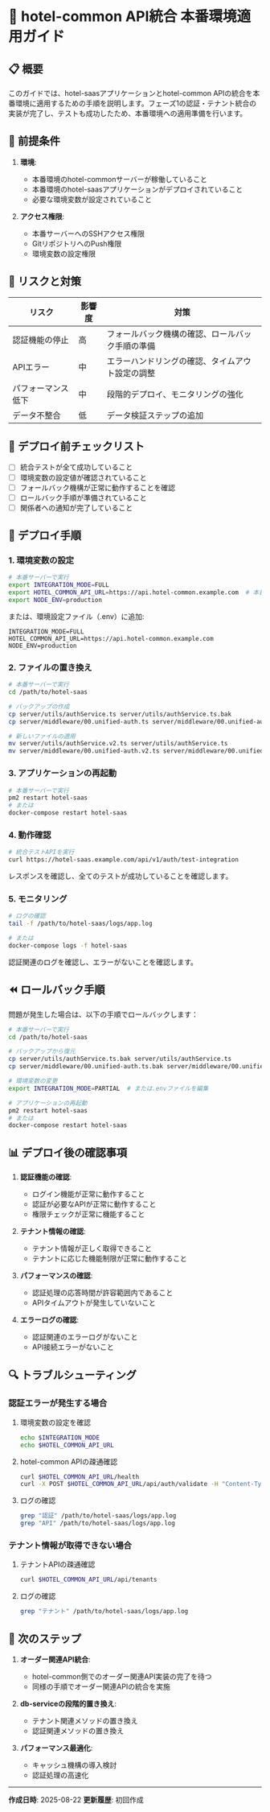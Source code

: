 # 🚀 hotel-common API統合 本番環境適用ガイド

## **📋 概要**

このガイドでは、hotel-saasアプリケーションとhotel-common APIの統合を本番環境に適用するための手順を説明します。フェーズ1の認証・テナント統合の実装が完了し、テストも成功したため、本番環境への適用準備を行います。

## **🔧 前提条件**

1. **環境**:
   - 本番環境のhotel-commonサーバーが稼働していること
   - 本番環境のhotel-saasアプリケーションがデプロイされていること
   - 必要な環境変数が設定されていること

2. **アクセス権限**:
   - 本番サーバーへのSSHアクセス権限
   - GitリポジトリへのPush権限
   - 環境変数の設定権限

## **🚨 リスクと対策**

| リスク | 影響度 | 対策 |
|-------|--------|------|
| 認証機能の停止 | 高 | フォールバック機構の確認、ロールバック手順の準備 |
| APIエラー | 中 | エラーハンドリングの確認、タイムアウト設定の調整 |
| パフォーマンス低下 | 中 | 段階的デプロイ、モニタリングの強化 |
| データ不整合 | 低 | データ検証ステップの追加 |

## **📝 デプロイ前チェックリスト**

- [ ] 統合テストが全て成功していること
- [ ] 環境変数の設定値が確認されていること
- [ ] フォールバック機構が正常に動作することを確認
- [ ] ロールバック手順が準備されていること
- [ ] 関係者への通知が完了していること

## **🔄 デプロイ手順**

### **1. 環境変数の設定**

```bash
# 本番サーバーで実行
export INTEGRATION_MODE=FULL
export HOTEL_COMMON_API_URL=https://api.hotel-common.example.com  # 本番環境のURL
export NODE_ENV=production
```

または、環境設定ファイル（.env）に追加:

```
INTEGRATION_MODE=FULL
HOTEL_COMMON_API_URL=https://api.hotel-common.example.com
NODE_ENV=production
```

### **2. ファイルの置き換え**

```bash
# 本番サーバーで実行
cd /path/to/hotel-saas

# バックアップの作成
cp server/utils/authService.ts server/utils/authService.ts.bak
cp server/middleware/00.unified-auth.ts server/middleware/00.unified-auth.ts.bak

# 新しいファイルの適用
mv server/utils/authService.v2.ts server/utils/authService.ts
mv server/middleware/00.unified-auth.v2.ts server/middleware/00.unified-auth.ts
```

### **3. アプリケーションの再起動**

```bash
# 本番サーバーで実行
pm2 restart hotel-saas
# または
docker-compose restart hotel-saas
```

### **4. 動作確認**

```bash
# 統合テストAPIを実行
curl https://hotel-saas.example.com/api/v1/auth/test-integration
```

レスポンスを確認し、全てのテストが成功していることを確認します。

### **5. モニタリング**

```bash
# ログの確認
tail -f /path/to/hotel-saas/logs/app.log

# または
docker-compose logs -f hotel-saas
```

認証関連のログを確認し、エラーがないことを確認します。

## **⏪ ロールバック手順**

問題が発生した場合は、以下の手順でロールバックします：

```bash
# 本番サーバーで実行
cd /path/to/hotel-saas

# バックアップから復元
cp server/utils/authService.ts.bak server/utils/authService.ts
cp server/middleware/00.unified-auth.ts.bak server/middleware/00.unified-auth.ts

# 環境変数の変更
export INTEGRATION_MODE=PARTIAL  # または.envファイルを編集

# アプリケーションの再起動
pm2 restart hotel-saas
# または
docker-compose restart hotel-saas
```

## **📊 デプロイ後の確認事項**

1. **認証機能の確認**:
   - ログイン機能が正常に動作すること
   - 認証が必要なAPIが正常に動作すること
   - 権限チェックが正常に機能すること

2. **テナント情報の確認**:
   - テナント情報が正しく取得できること
   - テナントに応じた機能制限が正常に動作すること

3. **パフォーマンスの確認**:
   - 認証処理の応答時間が許容範囲内であること
   - APIタイムアウトが発生していないこと

4. **エラーログの確認**:
   - 認証関連のエラーログがないこと
   - API接続エラーがないこと

## **🔍 トラブルシューティング**

### **認証エラーが発生する場合**

1. 環境変数の設定を確認
   ```bash
   echo $INTEGRATION_MODE
   echo $HOTEL_COMMON_API_URL
   ```

2. hotel-common APIの疎通確認
   ```bash
   curl $HOTEL_COMMON_API_URL/health
   curl -X POST $HOTEL_COMMON_API_URL/api/auth/validate -H "Content-Type: application/json" -d '{"token": "test-token"}'
   ```

3. ログの確認
   ```bash
   grep "認証" /path/to/hotel-saas/logs/app.log
   grep "API" /path/to/hotel-saas/logs/app.log
   ```

### **テナント情報が取得できない場合**

1. テナントAPIの疎通確認
   ```bash
   curl $HOTEL_COMMON_API_URL/api/tenants
   ```

2. ログの確認
   ```bash
   grep "テナント" /path/to/hotel-saas/logs/app.log
   ```

## **📅 次のステップ**

1. **オーダー関連API統合**:
   - hotel-common側でのオーダー関連API実装の完了を待つ
   - 同様の手順でオーダー関連APIの統合を実施

2. **db-serviceの段階的置き換え**:
   - テナント関連メソッドの置き換え
   - 認証関連メソッドの置き換え

3. **パフォーマンス最適化**:
   - キャッシュ機構の導入検討
   - 認証処理の高速化

---
**作成日時**: 2025-08-22
**更新履歴**: 初回作成
